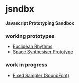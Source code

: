 # jsndbx
#### Javascript Prototyping Sandbox

### working prototypes
* [Euclidean Rhythms](euclidean.html)
* [Space Synthesiser Prototype](space-prototype.html)

### work in progress
* [Fixed Sampler (SoundFont)](fixam.html)